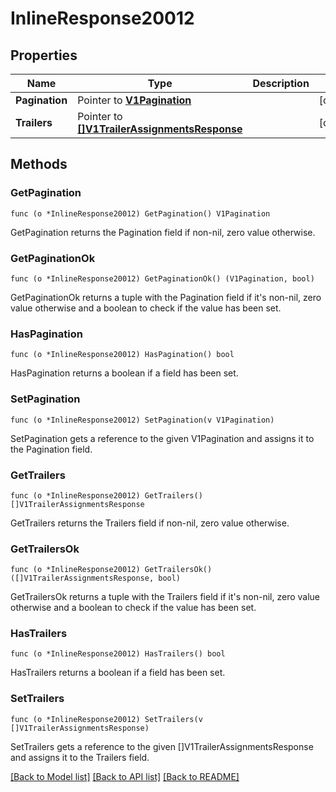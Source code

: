 # InlineResponse20012

## Properties

Name | Type | Description | Notes
------------ | ------------- | ------------- | -------------
**Pagination** | Pointer to [**V1Pagination**](V1Pagination.md) |  | [optional] 
**Trailers** | Pointer to [**[]V1TrailerAssignmentsResponse**](V1TrailerAssignmentsResponse.md) |  | [optional] 

## Methods

### GetPagination

`func (o *InlineResponse20012) GetPagination() V1Pagination`

GetPagination returns the Pagination field if non-nil, zero value otherwise.

### GetPaginationOk

`func (o *InlineResponse20012) GetPaginationOk() (V1Pagination, bool)`

GetPaginationOk returns a tuple with the Pagination field if it's non-nil, zero value otherwise
and a boolean to check if the value has been set.

### HasPagination

`func (o *InlineResponse20012) HasPagination() bool`

HasPagination returns a boolean if a field has been set.

### SetPagination

`func (o *InlineResponse20012) SetPagination(v V1Pagination)`

SetPagination gets a reference to the given V1Pagination and assigns it to the Pagination field.

### GetTrailers

`func (o *InlineResponse20012) GetTrailers() []V1TrailerAssignmentsResponse`

GetTrailers returns the Trailers field if non-nil, zero value otherwise.

### GetTrailersOk

`func (o *InlineResponse20012) GetTrailersOk() ([]V1TrailerAssignmentsResponse, bool)`

GetTrailersOk returns a tuple with the Trailers field if it's non-nil, zero value otherwise
and a boolean to check if the value has been set.

### HasTrailers

`func (o *InlineResponse20012) HasTrailers() bool`

HasTrailers returns a boolean if a field has been set.

### SetTrailers

`func (o *InlineResponse20012) SetTrailers(v []V1TrailerAssignmentsResponse)`

SetTrailers gets a reference to the given []V1TrailerAssignmentsResponse and assigns it to the Trailers field.


[[Back to Model list]](../README.md#documentation-for-models) [[Back to API list]](../README.md#documentation-for-api-endpoints) [[Back to README]](../README.md)


